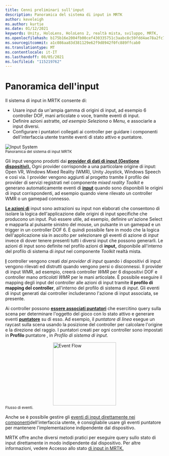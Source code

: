 ```yaml
---
title: Cenni preliminari sull'input
description: Panoramica del sistema di input in MRTK
author: keveleigh
ms.author: kurtie
ms.date: 01/12/2021
keywords: Unity, HoloLens, HoloLens 2, realtà mista, sviluppo, MRTK,
ms.openlocfilehash: b175b16e2004fb00cef430335751c3aabc8c59fdd4ae78a2fc78c959a92240fb
ms.sourcegitcommit: a1c086aa83d381129e62f9d8942f0fc889ffcab0
ms.translationtype: MT
ms.contentlocale: it-IT
ms.lasthandoff: 08/05/2021
ms.locfileid: "115219762"
---
```

# <a name="input-overview"></a>Panoramica dell'input

Il sistema di input in MRTK consente di:

- Usare input da un'ampia gamma di origini di input, ad esempio 6 controller DOF, mani articolate o voce, tramite eventi di input.
- Definire azioni astratte, *ad esempio Seleziona* o *Menu,* e associarle a input diversi.
- Configurare i puntatori collegati ai controller per guidare i componenti dell'interfaccia utente tramite eventi di stato attivo e puntatore.

<img src="../images/input/MRTK_InputSystem.png" alt="Input System" style="display:block;margin-left:auto;margin-right:auto;">
<sup>Panoramica del sistema di input MRTK</sup>

Gli input vengono prodotti dai [**provider di dati di input (Gestione dispositivi).**](input-providers.md) Ogni provider corrisponde a una particolare origine di input: Open VR, Windows Mixed Reality (WMR), Unity Joystick, Windows Speech e così via. I provider vengono aggiunti  al progetto tramite il profilo dei provider di servizi registrati nel componente *mixed reality Toolkit* e generano automaticamente eventi di [**input**](input-events.md) quando sono disponibili le origini di input corrispondenti, ad esempio quando viene rilevato un controller WMR o un gamepad connesso.

[**Le azioni di**](input-actions.md) input sono astrazioni su input non elaborati che consentono di isolare la logica dell'applicazione dalle origini di input specifiche che producono un input. Può essere utile, ad esempio,  definire un'azione Select e mapparla al pulsante sinistro del mouse, un pulsante in un gamepad e un trigger in un controller DOF 6. È quindi possibile fare in modo che la logica dell'applicazione sia in ascolto per selezionare gli eventi di azione di *input* invece di dover tenere presenti tutti i diversi input che possono generarli. Le azioni di input sono definite nel profilo azioni di **input,** disponibile all'interno del profilo di sistema di *input* nel componente *Toolkit* realtà mista.

[**I**](controllers.md) controller vengono creati *dai provider di input* quando i dispositivi di input vengono rilevati ed distrutti quando vengono persi o disconnessi. Il provider di input WMR, ad esempio, creerà controller *WMR* per 6 dispositivi DOF e controller mano *articolati WMR* per le mani articolate. È possibile eseguire il mapping degli input del controller alle azioni di input tramite **il profilo di mapping del controller**, all'interno del profilo di sistema di *input*. Gli eventi di input generati dai controller includeranno l'azione di input associata, se presente.

Ai controller possono [**essere associati puntatori**](pointers.md) che esercitino query sulla scena per determinare l'oggetto del gioco con lo stato attivo e generare eventi [**puntatore**](pointers.md#pointer-event-interfaces) su di esso. Ad esempio, il *puntatore di linea* esegue un raycast sulla scena usando la posizione del controller per calcolare l'origine e la direzione del raggio. I puntatori creati per ogni controller sono impostati in **Profilo** puntatore , in *Profilo di sistema di input*.

<img src="../images/input/MRTK_Input_EventFlow.png" width="200px" alt="Event Flow" style="display:block;margin-left:auto;margin-right:auto;">
<sup>Flusso di eventi.</sup>

Anche se è possibile gestire gli [eventi di input direttamente nei componenti](input-events.md)dell'interfaccia utente, è consigliabile usare gli eventi puntatore per mantenere l'implementazione indipendente dal dispositivo. [](pointers.md#pointer-event-interfaces)

MRTK offre anche diversi metodi pratici per eseguire query sullo stato di input direttamente in modo indipendente dal dispositivo. Per altre informazioni, vedere Accesso allo stato [di input in MRTK.](input-state.md)
